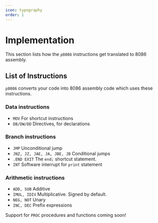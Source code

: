 ```yaml
---
icon: typography
order: 1
---
```


# Implementation

This section lists how the `p8086` instructions get translated to 8086 assembly.

## List of Instructions

`p8086` converts your code into 8086 assembly code which uses these instructions.

### Data instructions

- `MOV` For shortcut instructions
- `DB/DW/DD` Directives, for declarations

### Branch instructions

- `JMP` Unconditional jump
- `JNZ, JZ, JAE, JA, JBE, JB` Conditional jumps
- `.END EXIT` The `end;` shortcut statement.
- `INT` Software interrupt for `print` statement

### Arithmetic instructions

- `ADD, SUB` Additive
- `IMUL, IDIV` Multiplicative. Signed by default.
- `NEG, NOT` Unary
- `INC, DEC` Prefix expressions

Support for `PROC` procedures and functions coming soon!
